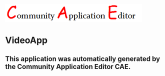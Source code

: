 ![CAE](https://github.com/CAE-Community-Application-Editor/CAE-Deployment-Temp/blob/master/img/logo.png)  

VideoApp
===================


This application was automatically generated by the Community Application Editor CAE.  
---------------
